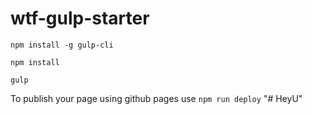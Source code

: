 # wtf-gulp-starter

`npm install -g gulp-cli`

`npm install`

`gulp`

To publish your page using github pages use `npm run deploy`
"# HeyU" 
